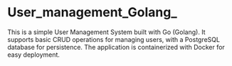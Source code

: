 # User_management_Golang_
This is a simple User Management System built with Go (Golang). It supports basic CRUD operations for managing users, with a PostgreSQL database for persistence. The application is containerized with Docker for easy deployment.

